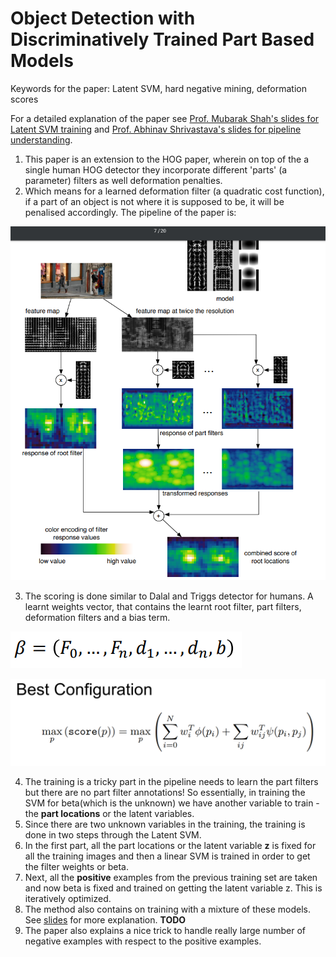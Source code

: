 # Object Detection with Discriminatively Trained Part Based Models

Keywords for the paper: Latent SVM, hard negative mining, deformation scores

For a detailed explanation of the paper see [Prof. Mubarak Shah's slides for Latent SVM training](https://www.crcv.ucf.edu/wp-content/uploads/2019/03/Lecture-18-DPM.pdf) and [Prof. Abhinav Shrivastava's slides for pipeline understanding](https://umd.app.box.com/s/scucpkulje3heobemxap0yvziydmyu3h).

1. This paper is an extension to the HOG paper, wherein on top of the a single human HOG detector they incorporate different 'parts' (a parameter) filters as well deformation penalties.
2. Which means for a learned deformation filter (a quadratic cost function), if a part of an object is not where it is supposed to be, it will be penalised accordingly.
The pipeline of the paper is:

![DPM pipeline, taken from the original paper](../images/dpm.png)

3. The scoring is done similar to Dalal and Triggs detector for humans. A learnt weights vector, that contains the learnt root filter, part filters, deformation filters and a bias term.

![beta](../images/beta_dpm.png)

![Best configuration scoring](../images/scoring_dpm.png)

4. The training is a tricky part in the pipeline needs to learn the part filters but there are no part filter annotations! So essentially, in training the SVM for beta(which is the unknown) we have another variable to train - the **part locations** or the latent variables.
5. Since there are two unknown variables in the training, the training is done in two steps through the Latent SVM.
6. In the first part, all the part locations or the latent variable **z** is fixed for all the training images and then a linear SVM is trained in order to get the filter weights or beta.
7. Next, all the **positive** examples from the previous training set are taken and now beta is fixed and trained on getting the latent variable z. This is iteratively optimized.
8. The method also contains on training with a mixture of these models. See [slides](https://www.crcv.ucf.edu/wp-content/uploads/2019/03/Lecture-18-DPM.pdf) for more explanation. **TODO**
9. The paper also explains a nice trick to handle really large number of negative examples with respect to the positive examples.